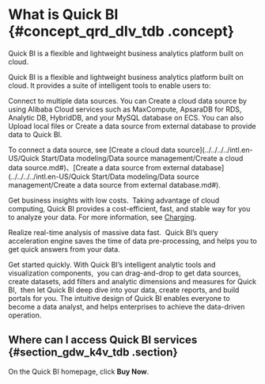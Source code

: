 # What is Quick BI {#concept_qrd_dlv_tdb .concept}

Quick BI is a flexible and lightweight business analytics platform built on cloud.

Quick BI is a flexible and lightweight business analytics platform built on cloud. It provides a suite of intelligent tools to enable users to:

Connect to multiple data sources. You can Create a cloud data source by using Alibaba Cloud services such as MaxCompute, ApsaraDB for RDS, Analytic DB, HybridDB, and your MySQL database on ECS. You can also Upload local files or Create a data source from external database to provide data to Quick BI.

To connect a data source, see [Create a cloud data source](../../../../intl.en-US/Quick Start/Data modeling/Data source management/Create a cloud data source.md#)、[Create a data source from external database](../../../../intl.en-US/Quick Start/Data modeling/Data source management/Create a data source from external database.md#).

Get business insights with low costs.  Taking advantage of cloud computing, Quick BI provides a cost-efficient, fast, and stable way for you to analyze your data. For more information, see [Charging](../../../../intl.en-US/Pricing/Charging.md#).

Realize real-time analysis of massive data fast.  Quick BI’s query acceleration engine saves the time of data pre-processing, and helps you to get quick answers from your data.

Get started quickly. With Quick BI’s intelligent analytic tools and visualization components,  you can drag-and-drop to get data sources, create datasets, add filters and analytic dimensions and measures for Quick BI,  then let Quick BI deep dive into your data, create reports, and build portals for you. The intuitive design of Quick BI enables everyone to become a data analyst, and helps enterprises to achieve the data-driven operation.

## Where can I access Quick BI services {#section_gdw_k4v_tdb .section}

On the Quick BI homepage, click **Buy Now**.

